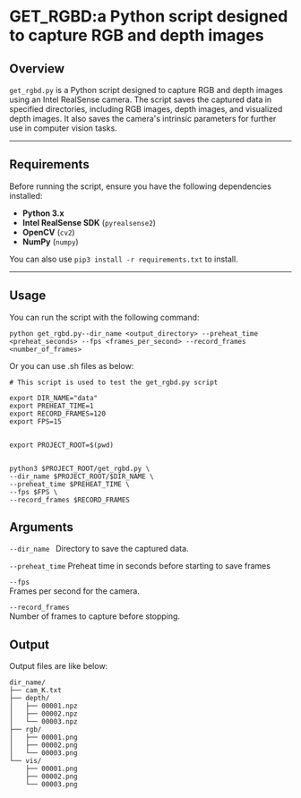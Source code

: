 # GET_RGBD:a Python script designed to capture RGB and depth images 

## Overview
`get_rgbd.py` is a Python script designed to capture RGB and depth images using an Intel RealSense camera. The script saves the captured data in specified directories, including RGB images, depth images, and visualized depth images. It also saves the camera's intrinsic parameters for further use in computer vision tasks.

---
## Requirements
Before running the script, ensure you have the following dependencies installed:

- **Python 3.x**
- **Intel RealSense SDK** (`pyrealsense2`)
- **OpenCV** (`cv2`)
- **NumPy** (`numpy`)

You can also use ```pip3 install -r requirements.txt``` to install.

---

## Usage


You can run the script with the following command:

```python get_rgbd.py--dir_name <output_directory> --preheat_time <preheat_seconds> --fps <frames_per_second> --record_frames <number_of_frames> ```

Or you can use .sh files as below:  

```
# This script is used to test the get_rgbd.py script

export DIR_NAME="data"
export PREHEAT_TIME=1
export RECORD_FRAMES=120
export FPS=15


export PROJECT_ROOT=$(pwd)


python3 $PROJECT_ROOT/get_rgbd.py \
--dir_name $PROJECT_ROOT/$DIR_NAME \
--preheat_time $PREHEAT_TIME \
--fps $FPS \
--record_frames $RECORD_FRAMES 
```

## Arguments 

```--dir_name ``` 
 Directory to save the captured data.

```--preheat_time``` Preheat time in seconds before starting to save frames

```--fps```  
Frames per second for the camera.

```--record_frames```  
Number of frames to capture before stopping.


## Output

Output files are like below:
```
dir_name/
├── cam_K.txt
├── depth/
│   ├── 00001.npz
│   ├── 00002.npz
│   └── 00003.npz
├── rgb/
│   ├── 00001.png
│   ├── 00002.png
│   └── 00003.png
└── vis/
    ├── 00001.png
    ├── 00002.png
    └── 00003.png
```

